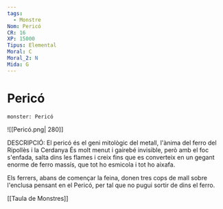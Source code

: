 ```yaml
---
tags:
  - Monstre
Nom: Pericó
CR: 16
XP: 15000
Tipus: Elemental
Moral: C
Moral_2: N
Mida: G
---
```

# Pericó

```statblock
monster: Pericó
```

![[Pericó.png| 280]]

DESCRIPCIÓ: 
El pericó és el geni mitològic del metall, l'ànima del ferro del Ripollès i la Cerdanya És molt menut i gairebé invisible, però amb el foc s'enfada, salta dins les flames i creix fins que es converteix en un gegant enorme de ferro massís, que tot ho esmicola i tot ho aixafa.

Els ferrers, abans de començar la feina, donen tres cops de mall sobre l'enclusa pensant en el Pericó, per tal que no pugui sortir de dins el ferro.

[[Taula de Monstres]]